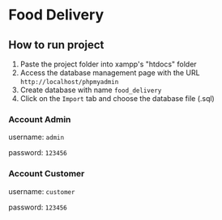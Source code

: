# Food Delivery
## How to run project

1.	Paste the project folder into xampp's "htdocs" folder
2.	Access the database management page with the URL `http://localhost/phpmyadmin`
3.	Create database with name `food_delivery`
4.	Click on the `Import` tab and choose the database file (.sql)

### Account Admin
username: `admin`

password: `123456`

### Account Customer
username: `customer`

password: `123456`
